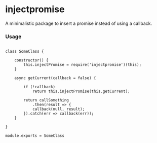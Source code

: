 # injectpromise

A minimalistic package to insert a promise instead of using a callback.

### Usage

```

class SomeClass {

    constructor() {
        this.injectPromise = require('injectpromise')(this);
    }

    async getCurrent(callback = false) {

        if (!callback)
            return this.injectPromise(this.getCurrent);

        return callSomething
            .then(result => {
            callback(null, result);
        }).catch(err => callback(err));
    }

}

module.exports = SomeClass


``` 
